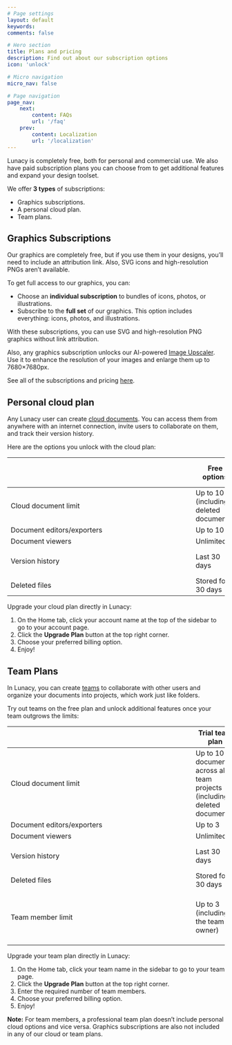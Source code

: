```yaml
---
# Page settings
layout: default
keywords:
comments: false

# Hero section
title: Plans and pricing
description: Find out about our subscription options
icon: 'unlock'

# Micro navigation
micro_nav: false

# Page navigation
page_nav:
    next:
        content: FAQs
        url: '/faq'
    prev:
        content: Localization
        url: '/localization'
---
```


Lunacy is completely free, both for personal and commercial use. We also have paid subscription plans you can choose from to get additional features and expand your design toolset.

We offer **3 types** of subscriptions: 
* Graphics subscriptions.
* A personal cloud plan.
* Team plans.


## Graphics Subscriptions

Our graphics are completely free, but if you use them in your designs, you’ll need to include an attribution link. Also, SVG icons and high-resolution PNGs aren’t available. 

To get full access to our graphics, you can:


- Choose an **individual subscription** to bundles of icons, photos, or illustrations. 
- Subscribe to the **full set** of our graphics. This option includes everything: icons, photos, and illustrations.

With these subscriptions, you can use SVG and high-resolution PNG graphics without link attribution.

Also, any graphics subscription unlocks our AI-powered <a href="https://icons8.com/upscaler" target="_blank">Image Upscaler</a>. Use it to enhance the resolution of your images and enlarge them up to 7680×7680px.

See all of the subscriptions and pricing <a href="https://icons8.com/pricing">here</a>.


## Personal cloud plan

Any Lunacy user can create <a href="https://lunacy.docs.icons8.com/clouddocs/" target="_blank">cloud documents</a>. You can access them from anywhere with an internet connection, invite users to collaborate on them, and track their version history.

Here are the options you unlock with the cloud plan:

| &nbsp;&nbsp;&nbsp;&nbsp;&nbsp;&nbsp;&nbsp;&nbsp;&nbsp;&nbsp;&nbsp;&nbsp;&nbsp;&nbsp;&nbsp;&nbsp;&nbsp;&nbsp;&nbsp;&nbsp;&nbsp;&nbsp;&nbsp;&nbsp;&nbsp;&nbsp;&nbsp;&nbsp;&nbsp;&nbsp;&nbsp;&nbsp;&nbsp;&nbsp;&nbsp;&nbsp;&nbsp;&nbsp;&nbsp;&nbsp;&nbsp;&nbsp;&nbsp;&nbsp;&nbsp;&nbsp;&nbsp;&nbsp;&nbsp;&nbsp;&nbsp;&nbsp;&nbsp;&nbsp;&nbsp;&nbsp;&nbsp;&nbsp;&nbsp;&nbsp;&nbsp;&nbsp;&nbsp;&nbsp;&nbsp;&nbsp;&nbsp;&nbsp;&nbsp;&nbsp;&nbsp;&nbsp;&nbsp;&nbsp;&nbsp;&nbsp;&nbsp;&nbsp;&nbsp;&nbsp;&nbsp;&nbsp;&nbsp;&nbsp;&nbsp;&nbsp;&nbsp;&nbsp;&nbsp;&nbsp;&nbsp;&nbsp;&nbsp;&nbsp;&nbsp;&nbsp; | Free options        | Personal cloud plan    |
| ------------------------------------------- | ----- | ---------------------- |
| Cloud document limit       | Up to 10 (including deleted documents) | Unlimited              |
| Document editors/exporters | Up to 10               | Unlimited              |
| Document viewers           | Unlimited              | Unlimited              |
| Version history            | Last 30 days           | Entire version history |
| Deleted files              | Stored for 30 days     | Stored forever         |

Upgrade your cloud plan directly in Lunacy:

1. On the Home tab, click your account name at the top of the sidebar to go to your account page.
2. Click the **Upgrade Plan** button at the top right corner.
3. Choose your preferred billing option. 
4. Enjoy!

## Team Plans

In Lunacy, you can create <a href="https://lunacy.docs.icons8.com/teams/" target="_blank">teams</a> to collaborate with other users and organize your documents into projects, which work just like folders. 

Try out teams on the free plan and unlock additional features once your team outgrows the limits:

| &nbsp;&nbsp;&nbsp;&nbsp;&nbsp;&nbsp;&nbsp;&nbsp;&nbsp;&nbsp;&nbsp;&nbsp;&nbsp;&nbsp;&nbsp;&nbsp;&nbsp;&nbsp;&nbsp;&nbsp;&nbsp;&nbsp;&nbsp;&nbsp;&nbsp;&nbsp;&nbsp;&nbsp;&nbsp;&nbsp;&nbsp;&nbsp;&nbsp;&nbsp;&nbsp;&nbsp;&nbsp;&nbsp;&nbsp;&nbsp;&nbsp;&nbsp;&nbsp;&nbsp;&nbsp;&nbsp;&nbsp;&nbsp;&nbsp;&nbsp;&nbsp;&nbsp;&nbsp;&nbsp;&nbsp;&nbsp;&nbsp;&nbsp;&nbsp;&nbsp;&nbsp;&nbsp;&nbsp;&nbsp;&nbsp;&nbsp;&nbsp;&nbsp;&nbsp;&nbsp;&nbsp;&nbsp;&nbsp;&nbsp;&nbsp;&nbsp;&nbsp;&nbsp;&nbsp;&nbsp;&nbsp;&nbsp;&nbsp;&nbsp;&nbsp;&nbsp;&nbsp;&nbsp;&nbsp;&nbsp;&nbsp;&nbsp;&nbsp;&nbsp;&nbsp;&nbsp; | Trial team plan         | Professional team plan            |
| ---------------------------------------------------------- | ---------------------------------------------------- | ------------------------------------------------------- |
|Cloud document limit| Up to 10 documents across all team projects (including deleted documents) | Unlimited|
| Document editors/exporters | Up to 3 | Unlimited|
| Document viewers   | Unlimited    | Unlimited|
| Version history     | Last 30 days           | Entire version history |
| Deleted files      | Stored for 30 days       | Stored forever |
| Team member limit  | Up to 3 (including the team owner)        | Add more members to your team as it grows ($11.99 / user) |


Upgrade your team plan directly in Lunacy:

1. On the Home tab, click your team name in the sidebar to go to your team page.
2. Click the **Upgrade Plan** button at the top right corner.
3. Enter the required number of team members.
4. Choose your preferred billing option. 
5. Enjoy!

<div class="callout callout--info">
    <p><strong>Note:</strong> For team members, a professional team plan doesn’t include personal cloud options and vice versa. Graphics subscriptions are also not included in any of our cloud or team plans.</p>
</div>